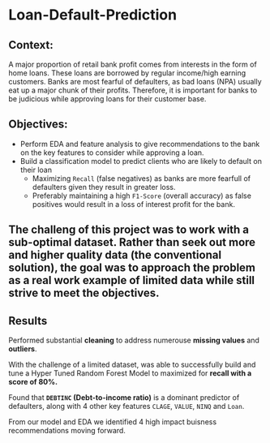 # Loan-Default-Prediction
## **Context:**
A major proportion of retail bank profit comes from interests in the form of home loans. These loans are borrowed by regular income/high earning customers. Banks are most fearful of defaulters, as bad loans (NPA) usually eat up a major chunk of their profits. Therefore, it is important for banks to be judicious while approving loans for their customer base.

## **Objectives:**
* Perform EDA and feature analysis to give recommendations to the bank on the key features to consider while approving a loan.
* Build a classification model to predict clients who are likely to default on their loan
    * Maximizing `Recall` (false negatives) as banks are more fearfull of defaulters given they result in greater loss. 
    * Preferably maintaining a high `F1-Score` (overall accuracy) as false positives would result in a loss of interest profit for the bank. 

The **challeng of this project was to work with a sub-optimal dataset**. Rather than seek out more and higher quality data (the conventional solution), the goal was to approach the problem as a real work example of limited data while still strive to meet the objectives.
--------------------------------
## **Results**
Performed substantial **cleaning** to address numerouse **missing values** and **outliers**.

With the challenge of a limited dataset, was able to successfully build and tune a Hyper Tuned Random Forest Model to maximized for **recall with a score of 80%.**

Found that **`DEBTINC` (Debt-to-income ratio)** is a dominant predictor of defaulters, along with 4 other key features `CLAGE`, `VALUE`, `NINQ` and `Loan`.

From our model and EDA we identified 4 high impact buisness recommendations moving forward.
